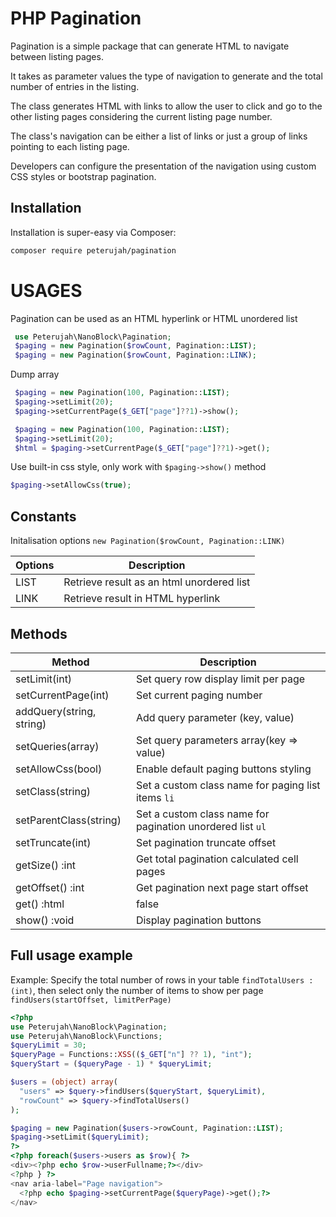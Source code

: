 # PHP Pagination 

Pagination is a simple package that can generate HTML to navigate between listing pages.

It takes as parameter values the type of navigation to generate and the total number of entries in the listing.

The class generates HTML with links to allow the user to click and go to the other listing pages considering the current listing page number.

The class's navigation can be either a list of links or just a group of links pointing to each listing page.

Developers can configure the presentation of the navigation using custom CSS styles or bootstrap pagination.


## Installation

Installation is super-easy via Composer:
```md
composer require peterujah/pagination
```

# USAGES

Pagination can be used as an HTML hyperlink or HTML unordered list

```php 
 use Peterujah\NanoBlock\Pagination;
 $paging = new Pagination($rowCount, Pagination::LIST);
 $paging = new Pagination($rowCount, Pagination::LINK);
```
  
Dump array 
  
```php 
 $paging = new Pagination(100, Pagination::LIST);
 $paging->setLimit(20);
 $paging->setCurrentPage($_GET["page"]??1)->show();
 ```
   
```php 
 $paging = new Pagination(100, Pagination::LIST);
 $paging->setLimit(20);
 $html = $paging->setCurrentPage($_GET["page"]??1)->get();
```

Use built-in css style, only work with `$paging->show()` method

``` php 
$paging->setAllowCss(true);
```

## Constants
Initalisation options `new Pagination($rowCount, Pagination::LINK)`

| Options         | Description                                                                         |
|-----------------|-------------------------------------------------------------------------------------|
| LIST            | Retrieve result as an html unordered list                                           |
| LINK            | Retrieve result in HTML hyperlink                                                   |

## Methods

| Method                    | Description                                                                         |
|---------------------------|-------------------------------------------------------------------------------------|
| setLimit(int)             | Set query row display limit per page                                                |
| setCurrentPage(int)       | Set current paging number                                                           |
| addQuery(string, string)  | Add query parameter (key, value)                                                    |
| setQueries(array)         | Set query parameters array(key => value)                                            |
| setAllowCss(bool)         | Enable default paging buttons styling                                               |
| setClass(string)          | Set a custom class name for paging list items `li`                                  |
| setParentClass(string)    | Set a custom class name for pagination unordered list `ul`                          |
| setTruncate(int)          | Set pagination truncate offset                                                      |
| getSize() :int            | Get total pagination calculated cell pages                                          |
| getOffset() :int          | Get pagination next page start offset                                               |
| get() :html|false         | Returns pagination generated html                                                   |
| show() :void              | Display pagination buttons                                                          |



## Full usage example

Example: Specify the total number of rows in your table `findTotalUsers :(int)`, then select only the number of items to show per page `findUsers(startOffset, limitPerPage)`
```php
<?php
use Peterujah\NanoBlock\Pagination;
use Peterujah\NanoBlock\Functions;
$queryLimit = 30;
$queryPage = Functions::XSS(($_GET["n"] ?? 1), "int");
$queryStart = ($queryPage - 1) * $queryLimit;

$users = (object) array(
  "users" => $query->findUsers($queryStart, $queryLimit),
  "rowCount" => $query->findTotalUsers()
);

$paging = new Pagination($users->rowCount, Pagination::LIST);
$paging->setLimit($queryLimit);
?>
<?php foreach($users->users as $row){ ?>
<div><?php echo $row->userFullname;?></div>
<?php } ?>
<nav aria-label="Page navigation">
  <?php echo $paging->setCurrentPage($queryPage)->get();?>
</nav>
```
